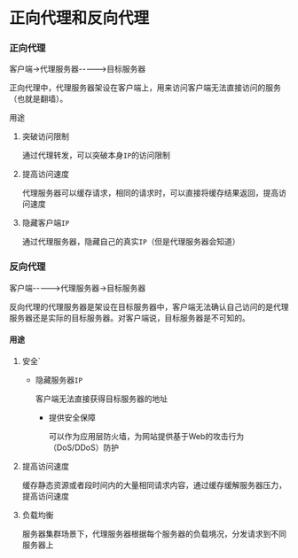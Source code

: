 # 正向代理和反向代理

### 正向代理

客户端->代理服务器----->目标服务器

正向代理中，代理服务器架设在客户端上，用来访问客户端无法直接访问的服务（也就是翻墙）。

用途

1. 突破访问限制

   通过代理转发，可以突破本身`IP`的访问限制

2. 提高访问速度

   代理服务器可以缓存请求，相同的请求时，可以直接将缓存结果返回，提高访问速度

3. 隐藏客户端`IP`

   通过代理服务器，隐藏自己的真实`IP`（但是代理服务器会知道）

### 反向代理

客户端----->代理服务器->目标服务器

反向代理的代理服务器是架设在目标服务器中，客户端无法确认自己访问的是代理服务器还是实际的目标服务器。对客户端说，目标服务器是不可知的。

#### 用途

1. 安全`

   - 隐藏服务器`IP`

     客户端无法直接获得目标服务器的地址

      - 提供安全保障

        可以作为应用层防火墙，为网站提供基于Web的攻击行为（DoS/DDoS）防护

2. 提高访问速度

   缓存静态资源或者段时间内的大量相同请求内容，通过缓存缓解服务器压力，提高访问速度

3. 负载均衡

   服务器集群场景下，代理服务器根据每个服务器的负载境况，分发请求到不同服务器上

   

   